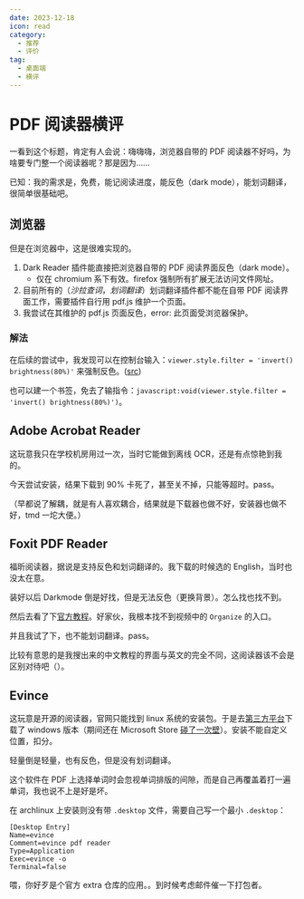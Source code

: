 ```yaml
---
date: 2023-12-18
icon: read
category:
  - 推荐
  - 评价
tag:
  - 桌面端
  - 横评
---
```


# PDF 阅读器横评

一看到这个标题，肯定有人会说：嗨嗨嗨，浏览器自带的 PDF 阅读器不好吗，为啥要专门整一个阅读器呢？那是因为……

已知：我的需求是，免费，能记阅读进度，能反色（dark mode），能划词翻译，很简单很基础吧。

## 浏览器

但是在浏览器中，这是很难实现的。

1. Dark Reader 插件能直接把浏览器自带的 PDF 阅读界面反色（dark mode）。
   - 仅在 chromium 系下有效。firefox 强制所有扩展无法访问文件网址。
2. 目前所有的（_沙拉查词_，_划词翻译_）划词翻译插件都不能在自带 PDF 阅读界面工作，需要插件自行用 pdf.js 维护一个页面。
3. 我尝试在其维护的 pdf.js 页面反色，error: 此页面受浏览器保护。

### 解法

在后续的尝试中，我发现可以在控制台输入：`viewer.style.filter = 'invert() brightness(80%)'` 来强制反色。([src](https://github.com/darkreader/darkreader/issues/374#issuecomment-850989619))

也可以建一个书签，免去了输指令：`javascript:void(viewer.style.filter = 'invert() brightness(80%)')`。

## Adob​​e Acrobat Reader

这玩意我只在学校机房用过一次，当时它能做到离线 OCR，还是有点惊艳到我的。

今天尝试安装，结果下载到 90% 卡死了，甚至关不掉，只能等超时。pass。

（早都说了解耦，就是有人喜欢耦合，结果就是下载器也做不好，安装器也做不好，tmd 一坨大便。）

## Foxit PDF Reader

福昕阅读器，据说是支持反色和划词翻译的。我下载的时候选的 English，当时也没太在意。

装好以后 Darkmode 倒是好找，但是无法反色（更换背景）。怎么找也找不到。

然后去看了下[官方教程](https://www.foxit.com/blog/how-to-add-backgrounds-to-pdfs/)。好家伙，我根本找不到视频中的 `Organize` 的入口。

并且我试了下，也不能划词翻译。pass。

比较有意思的是我搜出来的中文教程的界面与英文的完全不同，这阅读器该不会是区别对待吧（）。

## Evince

这玩意是开源的阅读器，官网只能找到 linux 系统的安装包。于是去[第三方平台](https://evince.en.uptodown.com/windows/download)下载了 windows 版本（期间还在 Microsoft Store [碰了一次壁](../gossip/fuckxxx.md#批判微软)）。安装不能自定义位置，扣分。

轻量倒是轻量，也有反色，但是没有划词翻译。

这个软件在 PDF 上选择单词时会忽视单词排版的间隙，而是自己再覆盖着打一遍单词，我也说不上是好是坏。

在 archlinux 上安装则没有带 `.desktop` 文件，需要自己写一个最小 `.desktop`：

```
[Desktop Entry]
Name=evince
Comment=evince pdf reader
Type=Application
Exec=evince -o
Terminal=false
```

喂，你好歹是个官方 extra 仓库的应用。。到时候考虑邮件催一下打包者。
